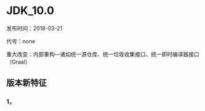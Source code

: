 # JDK_10.0

发布时间：2018-03-21

代号：none

重大改变：内部重构—诸如统一源仓库、统一垃圾收集接口、统一即时编译器接口（Graal）



## 版本新特征

### 1，















